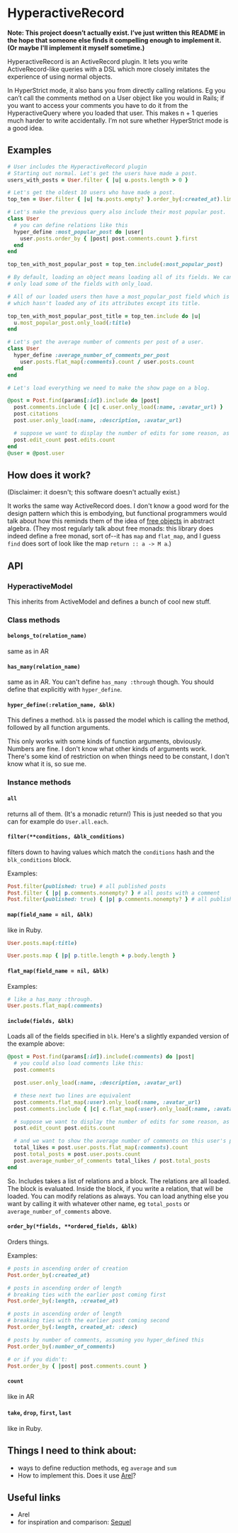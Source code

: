 # HyperactiveRecord

**Note: This project doesn’t actually exist. I’ve just written this README in the hope that someone else finds it compelling enough to implement it. (Or maybe I'll implement it myself sometime.)**

HyperactiveRecord is an ActiveRecord plugin. It lets you write ActiveRecord-like queries with a DSL which more closely imitates the experience of using normal objects.

In HyperStrict mode, it also bans you from directly calling relations. Eg you can’t call the comments method on a User object like you would in Rails; if you want to access your comments you have to do it from the HyperactiveQuery where you loaded that user. This makes n + 1 queries much harder to write accidentally. I’m not sure whether HyperStrict mode is a good idea.

## Examples

```ruby
# User includes the HyperactiveRecord plugin
# Starting out normal. Let's get the users have made a post.
users_with_posts = User.filter { |u| u.posts.length > 0 }

# Let's get the oldest 10 users who have made a post.
top_ten = User.filter { |u| !u.posts.empty? }.order_by(:created_at).limit(10)

# Let's make the previous query also include their most popular post.
class User
  # you can define relations like this
  hyper_define :most_popular_post do |user|
    user.posts.order_by { |post| post.comments.count }.first
  end
end

top_ten_with_most_popular_post = top_ten.include(:most_popular_post)

# By default, loading an object means loading all of its fields. We can instead
# only load some of the fields with only_load.

# All of our loaded users then have a most_popular_post field which is a Post
# which hasn't loaded any of its attributes except its title.

top_ten_with_most_popular_post_title = top_ten.include do |u|
  u.most_popular_post.only_load(:title)
end

# Let's get the average number of comments per post of a user.
class User
  hyper_define :average_number_of_comments_per_post
    user.posts.flat_map(:comments).count / user.posts.count
  end
end

# Let's load everything we need to make the show page on a blog.

@post = Post.find(params[:id]).include do |post|
  post.comments.include { |c| c.user.only_load(:name, :avatar_url) }
  post.citations
  post.user.only_load(:name, :description, :avatar_url)

  # suppose we want to display the number of edits for some reason, as post.edit_count
  post.edit_count post.edits.count
end
@user = @post.user
```

## How does it work?

(Disclaimer: it doesn't; this software doesn't actually exist.)

It works the same way ActiveRecord does. I don't know a good word for the design pattern which this is embodying, but functional programmers would talk about how this reminds them of the idea of [free objects](https://en.wikipedia.org/wiki/Free_object) in abstract algebra. (They most regularly talk about free monads: this library does indeed define a free monad, sort of--it has `map` and `flat_map`, and I guess `find` does sort of look like the map `return :: a -> M a`.)



## API

### HyperactiveModel

This inherits from ActiveModel and defines a bunch of cool new stuff.

### Class methods
#### `belongs_to(relation_name)`

same as in AR

#### `has_many(relation_name)`

same as in AR. You can't define `has_many :through` though. You should define that explicitly with `hyper_define`.

#### `hyper_define(:relation_name, &blk)`

This defines a method. `blk` is passed the model which is calling the method, followed by all function arguments.

This only works with some kinds of function arguments, obviously. Numbers are fine. I don't know what other kinds of arguments work. There's some kind of restriction on when things need to be constant, I don't know what it is, so sue me.

### Instance methods

#### `all`

returns all of them. (It's a monadic return!) This is just needed so that you can for example do `User.all.each`.

#### `filter(**conditions, &blk_conditions)`

filters down to having values which match the `conditions` hash and the `blk_conditions` block.

Examples:

```ruby
Post.filter(published: true) # all published posts
Post.filter { |p| p.comments.nonempty? } # all posts with a comment
Post.filter(published: true) { |p| p.comments.nonempty? } # all published posts with a comment
```


#### `map(field_name = nil, &blk)`

like in Ruby.

```ruby
User.posts.map(:title)

User.posts.map { |p| p.title.length + p.body.length }
```

#### `flat_map(field_name = nil, &blk)`

Examples:

```ruby
# like a has_many :through.
User.posts.flat_map(:comments)
```

#### `include(fields, &blk)`

Loads all of the fields specified in `blk`. Here's a slightly expanded version of the example above:

```ruby
@post = Post.find(params[:id]).include(:comments) do |post|
  # you could also load comments like this:
  post.comments

  post.user.only_load(:name, :description, :avatar_url)

  # these next two lines are equivalent
  post.comments.flat_map(:user).only_load(:name, :avatar_url)
  post.comments.include { |c| c.flat_map(:user).only_load(:name, :avatar_url) }

  # suppose we want to display the number of edits for some reason, as post.edit_count
  post.edit_count post.edits.count

  # and we want to show the average number of comments on this user's posts
  total_likes = post.user.posts.flat_map(:comments).count
  post.total_posts = post.user.posts.count
  post.average_number_of_comments total_likes / post.total_posts
end
```

So. Includes takes a list of relations and a block. The relations are all loaded. The block is evaluated. Inside the block, if you write a relation, that will be loaded. You can modify relations as always. You can load anything else you want by calling it with whatever other name, eg `total_posts` or `average_number_of_comments` above.

#### `order_by(*fields, **ordered_fields, &blk)`

Orders things.

Examples:

```ruby
# posts in ascending order of creation
Post.order_by(:created_at)

# posts in ascending order of length
# breaking ties with the earlier post coming first
Post.order_by(:length, :created_at)

# posts in ascending order of length
# breaking ties with the earlier post coming second
Post.order_by(:length, created_at: :desc)

# posts by number of comments, assuming you hyper_defined this
Post.order_by(:number_of_comments)

# or if you didn't:
Post.order_by { |post| post.comments.count }
```

#### `count`

like in AR

#### `take`, `drop`, `first`, `last`

like in Ruby.


## Things I need to think about:

- ways to define reduction methods, eg `average` and `sum`
- How to implement this. Does it use [Arel](https://github.com/rails/arel)?

## Useful links

- Arel
- for inspiration and comparison: [Sequel](http://sequel.jeremyevans.net/)
